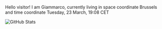 Hello visitor! I am Giammarco, currently living in space coordinate Brussels and time coordinate Tuesday, 23 March, 19:08 CET

![GitHub Stats](https://github-readme-stats.vercel.app/api?username=grcasanova)
